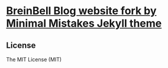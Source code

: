 # [BreinBell Blog website fork by Minimal Mistakes Jekyll theme](https://ganghj-edu.github.io/)

## License

The MIT License (MIT)
